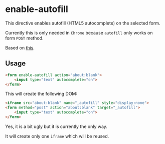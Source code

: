 # enable-autofill

This directive enables autofill (HTML5 autocomplete) on the selected form.

Currently this is only needed in `Chrome` because `autofill` only works on form `POST` method.

Based on [this](http://stackoverflow.com/questions/16445463/how-to-get-chrome-to-autofill-with-asynchronous-post/22191041#22191041).

## Usage

```html
<form enable-autofill action="about:blank">
	<input type="text" autocomplete="on">
</form>  
```

This will create the following DOM:

```html
<iframe src="about:blank" name="_autofill" style="display:none">
<form method="post" action="about:blank" target="_autofill">
	<input type="text" autocomplete="on">
</form>  
```

Yes, it is a bit ugly but it is currently the only way. 

It will create only one `iframe` which will be reused.
